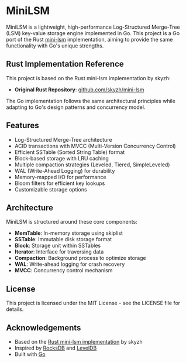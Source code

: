 # MiniLSM

MiniLSM is a lightweight, high-performance Log-Structured Merge-Tree (LSM) key-value storage engine implemented in Go. This project is a Go port of the Rust [mini-lsm](https://github.com/skyzh/mini-lsm) implementation, aiming to provide the same functionality with Go's unique strengths.

## Rust Implementation Reference

This project is based on the Rust mini-lsm implementation by skyzh:
- **Original Rust Repository**: [github.com/skyzh/mini-lsm](https://github.com/skyzh/mini-lsm)

The Go implementation follows the same architectural principles while adapting to Go's design patterns and concurrency model.

## Features

- Log-Structured Merge-Tree architecture
- ACID transactions with MVCC (Multi-Version Concurrency Control)
- Efficient SSTable (Sorted String Table) format
- Block-based storage with LRU caching
- Multiple compaction strategies (Leveled, Tiered, SimpleLeveled)
- WAL (Write-Ahead Logging) for durability
- Memory-mapped I/O for performance
- Bloom filters for efficient key lookups
- Customizable storage options

## Architecture

MiniLSM is structured around these core components:

- **MemTable**: In-memory storage using skiplist
- **SSTable**: Immutable disk storage format
- **Block**: Storage unit within SSTables
- **Iterator**: Interface for traversing data
- **Compaction**: Background process to optimize storage
- **WAL**: Write-ahead logging for crash recovery
- **MVCC**: Concurrency control mechanism

## License

This project is licensed under the MIT License - see the LICENSE file for details.

## Acknowledgements

- Based on the [Rust mini-lsm implementation](https://github.com/skyzh/mini-lsm) by skyzh
- Inspired by [RocksDB](https://rocksdb.org/) and [LevelDB](https://github.com/google/leveldb)
- Built with [Go](https://golang.org/)
